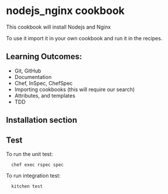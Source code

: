 # nodejs_nginx cookbook

This cookbook will install Nodejs and Nginx

To use it import it in your own cookbook and run it in the recipes.

## Learning Outcomes:
- Git, GitHub
- Documentation
- Chef, InSpec, ChefSpec
- Importing cookbooks (this will require our search)
- Attributes, and templates
- TDD


## Installation section


## Test

To run the unit test:
```
  chef exec rspec spec
```

To run integration test:
```
  kitchen test
```
